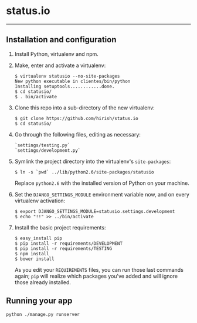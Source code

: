 status.io
=========
---------

## Installation and configuration

1.  Install Python, virtualenv and npm.

2.  Make, enter and activate a virtualenv:

        $ virtualenv statusio --no-site-packages
        New python executable in clientes/bin/python
        Installing setuptools............done.
        $ cd statusio/
        $ . bin/activate

2.  Clone this repo into a sub-directory of the new virtualenv:

        $ git clone https://github.com/hirish/status.io
        $ cd statusio/

3.  Go through the following files, editing as necessary:

        `settings/testing.py`
        `settings/development.py`

4.  Symlink the project directory into the virtualenv's `site-packages`:

        $ ln -s `pwd` ../lib/python2.6/site-packages/statusio

    Replace `python2.6` with the installed version of Python on your machine.

5.  Set the `DJANGO_SETTINGS_MODULE` environment variable now, and on every
    virtualenv activation:

        $ export DJANGO_SETTINGS_MODULE=statusio.settings.development
        $ echo "!!" >> ../bin/activate

6.  Install the basic project requirements:

        $ easy_install pip
        $ pip install -r requirements/DEVELOPMENT
        $ pip install -r requirements/TESTING
        $ npm install
        $ bower install

    As you edit your `REQUIREMENTS` files, you can run those last commands again;
    `pip` will realize which packages you've added and will ignore those already
    installed.
    
## Running your app

    python ./manage.py runserver
